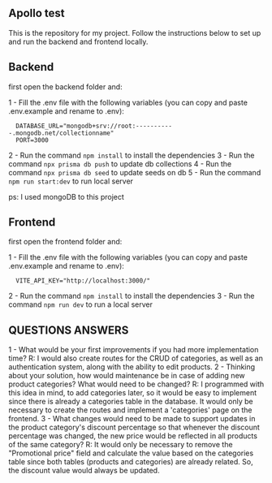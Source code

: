 ## Apollo test

This is the repository for my project. Follow the instructions below to set up and run the backend and frontend locally.

## Backend


first open the backend folder and:

1 - Fill the .env file with the following variables (you can copy and paste .env.example and rename to .env):
```dotenv
  DATABASE_URL="mongodb+srv://root:-----------.mongodb.net/collectionname"
  PORT=3000
```
2 - Run the command ```npm install``` to install the dependencies
3 - Run the command ```npx prisma db push``` to update db collections
4 - Run the command ```npx prisma db seed``` to update seeds on db
5 - Run the command ```npm run start:dev``` to run local server

ps: I used mongoDB to this project


## Frontend

first open the frontend folder and: 

1 - Fill the .env file with the following variables (you can copy and paste .env.example and rename to .env):
```dotenv
  VITE_API_KEY="http://localhost:3000/"
```
2 - Run the command ```npm install``` to install the dependencies
3 - Run the command ```npm run dev``` to run a local server


## QUESTIONS ANSWERS

1 - What would be your first improvements if you had more implementation time?
  R: I would also create routes for the CRUD of categories, as well as an authentication system, along with the ability to edit products.
2 - Thinking about your solution, how would maintenance be in case of adding new product categories? What would need to be changed?
  R: I programmed with this idea in mind, to add categories later, so it would be easy to implement since there is already a categories table in the database. It would only be necessary to create the routes and implement a 'categories' page on the frontend.
3 - What changes would need to be made to support updates in the product category's discount percentage so that whenever the discount percentage was changed, the new price would be reflected in all products of the same category?
  R: It would only be necessary to remove the "Promotional price" field and calculate the value based on the categories table since both tables (products and categories) are already related. So, the discount value would always be updated.
